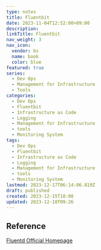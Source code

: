 ```yaml
---
type: notes
title: Fluentbit
date: 2023-11-04T12:52:00+09:00
description:
linkTitle: Fluentbit
nav_weight: 3
nav_icon:
  vendor: bs
  name: book
  color: blue
featured: true
series:
  - Dev Ops
  - Management for Infrastructure
  - Tools
categories:
  - Dev Ops
  - Fluentbit
  - Infrastructure as Code
  - Logging
  - Management for Infrastructure
  - tools
  - Monitoring System
tags:
  - Dev Ops
  - Fluentbit
  - Infrastructure as Code
  - Logging
  - Management for Infrastructure
  - tools
  - Monitoring System
lastmod: 2023-12-17T06:14:06.819Z
draft: published
created: 2023-12-15T10:08
updated: 2023-12-18T09:26
---
```


## Reference

[Fluentd Official Homepage](https://www.fluentd.org/)
